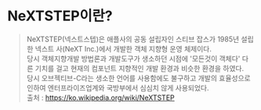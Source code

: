 # NeXTSTEP이란?
> NeXTSTEP(넥스트스텝)은 애플사의 공동 설립자인 스티브 잡스가 1985년 설립한 넥스트 사(NeXT Inc.)에서 개발한 객체 지향형 운영 체제이다. <br/>
> 당시 객체지향개발 방법론과 개발도구가 생소하던 시점에 '모든것이 객체다' 다른 기치를 걸고 현재의 컴포넌트 지향적인 개발 환경과 비슷한 환경을 하였다. <br/>당시 오브젝티브-C라는 생소한 언어를 사용함에도 불구하고 개발의 효율성으로 인하여 엔터프라이즈업계와 국방부에서 심심치 않게 사용되었다. <br/>
> 출처 : https://ko.wikipedia.org/wiki/NeXTSTEP
